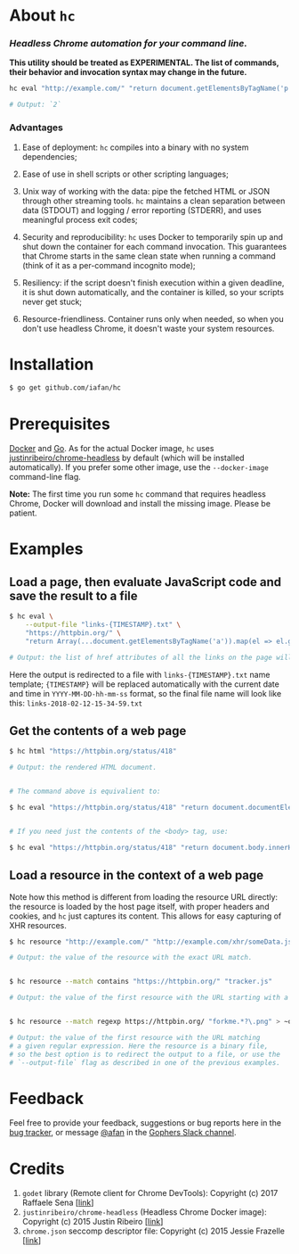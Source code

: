 # About `hc`

### _Headless Chrome automation for your command line._

**This utility should be treated as EXPERIMENTAL.
The list of commands, their behavior and invocation syntax may change in the future.**

```sh
hc eval "http://example.com/" "return document.getElementsByTagName('p').length"

# Output: `2`
```

### Advantages

1. Ease of deployment: `hc` compiles into a binary with no system dependencies;

2. Ease of use in shell scripts or other scripting languages;

3. Unix way of working with the data: pipe the fetched HTML or JSON
   through other streaming tools. `hc` maintains a clean separation
   between data (STDOUT) and logging / error reporting (STDERR),
   and uses meaningful process exit codes;

4. Security and reproducibility: `hc` uses Docker to temporarily spin up and
   shut down the container for each command invocation. This guarantees that
   Chrome starts in the same clean state when running a command (think of it
   as a per-command incognito mode);

5. Resiliency: if the script doesn't finish execution within a given deadline,
   it is shut down automatically, and the container is killed, so your scripts
   never get stuck;

6. Resource-friendliness. Container runs only when needed, so when you
   don't use headless Chrome, it doesn't waste your system resources.

# Installation

```sh
$ go get github.com/iafan/hc
```

# Prerequisites

[Docker](https://www.docker.com/community-edition) and [Go](https://golang.org/dl/).
As for the actual Docker image, `hc` uses [justinribeiro/chrome-headless](https://hub.docker.com/r/justinribeiro/chrome-headless/) by default
(which will be installed automatically). If you prefer some other image,
use the `--docker-image` command-line flag.

**Note:** The first time you run some `hc` command that requires headless Chrome,
Docker will download and install the missing image. Please be patient.

# Examples

## Load a page, then evaluate JavaScript code and save the result to a file

```sh
$ hc eval \
    --output-file "links-{TIMESTAMP}.txt" \
    "https://httpbin.org/" \
    "return Array(...document.getElementsByTagName('a')).map(el => el.getAttribute('href')).join('\n')"

# Output: the list of href attributes of all the links on the page will be saved to a file.
```

Here the output is redirected to a file with `links-{TIMESTAMP}.txt` name template;
`{TIMESTAMP}` will be replaced automatically with the current date and time
in `YYYY-MM-DD-hh-mm-ss` format, so the final file name will look like this:
`links-2018-02-12-15-34-59.txt`

## Get the contents of a web page

```sh
$ hc html "https://httpbin.org/status/418"

# Output: the rendered HTML document.


# The command above is equivalient to:

$ hc eval "https://httpbin.org/status/418" "return document.documentElement.outerHTML"


# If you need just the contents of the <body> tag, use:

$ hc eval "https://httpbin.org/status/418" "return document.body.innerHTML"
```

## Load a resource in the context of a web page

Note how this method is different from loading the resource URL directly:
the resource is loaded by the host page itself, with proper headers and
cookies, and `hc` just captures its content. This allows for easy capturing
of XHR resources.

```sh
$ hc resource "http://example.com/" "http://example.com/xhr/someData.js"

# Output: the value of the resource with the exact URL match.


$ hc resource --match contains "https://httpbin.org/" "tracker.js"

# Output: the value of the first resource with the URL starting with a given prefix.


$ hc resource --match regexp https://httpbin.org/ "forkme.*?\.png" > ~out.png

# Output: the value of the first resource with the URL matching
# a given regular expression. Here the resource is a binary file,
# so the best option is to redirect the output to a file, or use the
# `--output-file` flag as described in one of the previous examples.
```

# Feedback

Feel free to provide your feedback, suggestions or bug reports here in the <a href="https://github.com/iafan/hc/issues">bug tracker</a>, or message [@afan](https://gophers.slack.com/messages/@afan/) in the [Gophers Slack channel](https://gophersinvite.herokuapp.com/).

# Credits

1. `godet` library (Remote client for Chrome DevTools): Copyright (c) 2017 Raffaele Sena [[link](https://github.com/raff/godet)]
2. `justinribeiro/chrome-headless` (Headless Chrome Docker image): Copyright (c) 2015 Justin Ribeiro [[link](https://hub.docker.com/r/justinribeiro/chrome-headless/)]
3. `chrome.json` seccomp descriptor file: Copyright (c) 2015 Jessie Frazelle
   [[link](https://github.com/jessfraz/dotfiles/blob/master/etc/docker/seccomp/chrome.json)]
